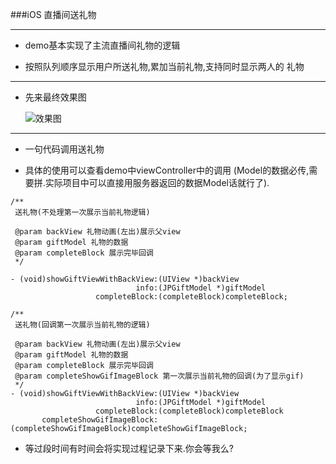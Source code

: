 ###iOS 直播间送礼物    


----------


- demo基本实现了主流直播间礼物的逻辑    

- 按照队列顺序显示用户所送礼物,累加当前礼物,支持同时显示两人的
礼物


----------


- 先来最终效果图    
 
	![效果图](https://github.com/baiyidjp/JPGiftManager/blob/master/JPGiftManager/gif/giftimage.gif?raw=true)    


----------


- 一句代码调用送礼物    

- 具体的使用可以查看demo中viewController中的调用 (Model的数据必传,需要拼.实际项目中可以直接用服务器返回的数据Model话就行了).
```
/**
 送礼物(不处理第一次展示当前礼物逻辑)
 
 @param backView 礼物动画(左出)展示父view
 @param giftModel 礼物的数据
 @param completeBlock 展示完毕回调
 */

- (void)showGiftViewWithBackView:(UIView *)backView
                            info:(JPGiftModel *)giftModel
                   completeBlock:(completeBlock)completeBlock;

/**
 送礼物(回调第一次展示当前礼物的逻辑)

 @param backView 礼物动画(左出)展示父view
 @param giftModel 礼物的数据
 @param completeBlock 展示完毕回调
 @param completeShowGifImageBlock 第一次展示当前礼物的回调(为了显示gif)
 */
- (void)showGiftViewWithBackView:(UIView *)backView
                            info:(JPGiftModel *)giftModel
                   completeBlock:(completeBlock)completeBlock
       completeShowGifImageBlock:(completeShowGifImageBlock)completeShowGifImageBlock;

```
- 等过段时间有时间会将实现过程记录下来.你会等我么?
